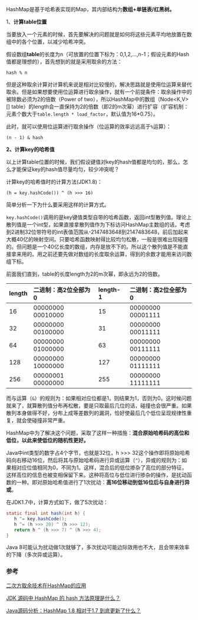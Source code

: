 HashMap是基于哈希表实现的Map，其内部结构为**数组+单链表/红黑树。**

1、**计算table位置**

当要放入一个元素的时候，首先要解决的问题就是如何将这些元素平均地放置在数组中的各个位置，以减少哈希冲突。

假设数组**table**的长度为n（可放置的位置下标为：0,1,2,...,n-1；假设元素的Hash值都是理想的），首先想到的就是采用取余的方法：

```
hash % n
```

但是这种取余计算对计算机来说是相对比较慢的，解决思路就是使用位运算来替代取余。但是如果想要使用位运算进行取余操作，就有一个前提条件：取余操作中的被除数必须为2的倍数（Power of two），所以HashMap中的数组（Node&lt;K,V&gt;\[\] table）的length会一直保持为2的倍数（即2的m次幂）进行扩容（扩容机制：元素个数大于`table.length * load_factor`，默认值为16\*0.75）。

此时，就可以使用位运算进行取余操作（位运算的效率远远高于`%`运算）：

```
(n - 1) & hash
```

**2、计算key的哈希值**

以上计算table位置的时候，我们假设键值对key的hash值都是均匀的，那么，怎么才能保证key的hash值尽量均匀，较少冲突呢？

计算key的哈希值时的计算方法\(JDK1.8\)：

```text
(h = key.hashCode()) ^ (h >>> 16)
```

简单分析一下为什么要采用这样的计算方式。

`key.hashCode()`调用的是key键值类型自带的哈希函数，返回int型散列值。理论上散列值是一个int型，如果直接拿散列值作为下标访问HashMap主数组的话，考虑到2进制32位带符号的int表值范围从-2147483648到2147483648，前后加起来大概40亿的映射空间。只要哈希函数映射得比较均匀松散，一般是很难出现碰撞的。但问题是一个40亿长度的数组，内存是放不下的。所以这个散列值是不能直接拿来用的。用之前还要先做对数组的长度取余运算，得到的余数才能用来访问数组下标。

前面我们直到，table的长度length为2的m次幂，即永远为2的倍数。

| length | 二进制：高2位全部为0 | length-1 | 二进制：高2位全部为0 |
| :--- | :--- | :--- | :--- |
| 16 | 00000000 00010000 | 15 | 00000000 00001111 |
| 32 | 00000000 00100000 | 31 | 00000000 00011111 |
| 64 | 00000000 01000000 | 63 | 00000000 00111111 |
| 128 | 00000000 10000000 | 127 | 00000000 01111111 |
| 256 | 00000001 00000000 | 255 | 00000000 11111111 |

而与运算（`&`）的规则为：如果相对应位都是1，则结果为1，否则为0。这时候问题就来了，就算散列值分布再松散，要是只取最后几位的话，碰撞也会很严重。如果散列本身做得不好，分布上成等差数列的漏洞，恰好使最后几个低位呈现规律性重复，就会使碰撞非常严重。

HashMap中为了解决这个问题，采取了这样一种措施：**混合原始哈希码的高位和低位，以此来使低位的随机性更好。**

Java中int类型的数字占4个字节，也就是32位，h &gt;&gt;&gt; 32这个操作即将原始哈希码向右移动16位，然后将其与原始哈希码进行异或运算（`^`），异或的规则为：如果相对应位值相同为0，不同为1。这样，混合后的低位掺杂了高位的部分特征，这样高位的信息也被变相保留下来。这种将高位与低位进行掺杂的操作，是扰动函数的一种。即对原始哈希值进行了1次扰动：**高16位移动到低16位后与自身进行异或**。

在JDK1.7中，计算方式如下，做了5次扰动：

```java
static final int hash(int h) {
   h ^= key.hashCode(); 
   h ^= (h >>> 20) ^ (h >>> 12);
   return h ^ (h >>> 7) ^ (h >>> 4);
}
```

Java 8可能认为扰动做1次就够了，多次扰动可能边际效用也不大，且会带来效率的下降（多次异或运算）。

### 参考

[二次方取余技术在HashMap的应用](http://jingzhongwen.iteye.com/blog/2208680)

[JDK 源码中 HashMap 的 hash 方法原理是什么？](https://www.zhihu.com/question/20733617)

[Java源码分析：HashMap 1.8 相对于1.7 到底更新了什么？](https://juejin.im/post/5aa5d8d26fb9a028d2079264)

